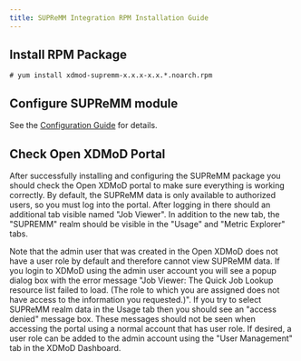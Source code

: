 ```yaml
---
title: SUPReMM Integration RPM Installation Guide
---
```


Install RPM Package
----------------------

    # yum install xdmod-supremm-x.x.x-x.x.*.noarch.rpm

Configure SUPReMM module
------------------------

See the [Configuration Guide](supremm-configuration.html) for details.

Check Open XDMoD Portal
-----------------------

After successfully installing and configuring the SUPReMM package you
should check the Open XDMoD portal to make sure everything is working
correctly.  By default, the SUPReMM data is only available to authorized
users, so you must log into the portal.  After logging in there should
an additional tab visible named "Job Viewer".  In addition to the new
tab, the "SUPREMM" realm should be visible in the "Usage" and "Metric
Explorer" tabs.

Note that the admin user that was created in the Open XDMoD does not have a
user role by default and therefore cannot view SUPReMM data. If you login to
XDMoD using the admin user account you will see a popup dialog box with the
error message "Job Viewer: The Quick Job Lookup resource list failed to load.
(The role to which you are assigned does not have access to the information you
requested.)". If you try to select SUPReMM realm data in the Usage tab then you
should see an "access denied" message box. These messages should not be seen
when accessing the portal using a normal account that has user role.  If
desired, a user role can be added to the admin account using the "User
Management" tab in the XDMoD Dashboard.
